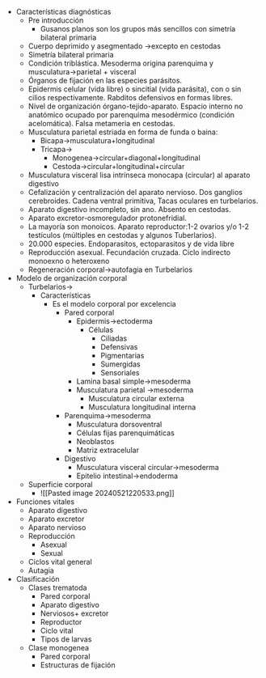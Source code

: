 - Características diagnósticas
	- Pre introducción
		- Gusanos planos son los grupos más  sencillos con simetría bilateral primaria
	- Cuerpo deprimido y asegmentado →excepto en cestodas
	- Simetría bilateral primaria
	- Condición triblástica. Mesoderma origina parenquima y musculatura→parietal + visceral
	- Órganos de fijación en las especies parásitos.
	- Epidermis celular (vida libre) o sincitial (vida parásita), con o sin cilios respectivamente. Rabditos defensivos en formas libres.
	- Nivel de organización órgano-tejido-aparato. Espacio  interno  no anatómico ocupado por parenquima mesodérmico (condición acelomática). Falsa metameria en cestodas.
	- Musculatura parietal estriada en forma de funda o baina:
		- Bicapa→musculatura+longitudinal
		- Tricapa→
			- Monogenea→circular+diagonal+longitudinal 
			- Cestoda→circular+longitudinal+circular
	- Musculatura visceral lisa intrínseca monocapa (circular) al aparato digestivo
	- Cefalización y centralización del aparato nervioso. Dos ganglios cerebroides. Cadena ventral primitiva, Tacas oculares en turbelarios.
	- Aparato digestivo incompleto, sin ano. Absento en cestodas.
	- Aparato excretor-osmoregulador protonefridial.
	- La mayoría son monoicos. Aparato reproductor:1-2 ovarios y/o 1-2 testículos (múltiples en cestodas y algunos Tuberlarios).
	- 20.000 especies. Endoparasitos, ectoparasitos y de vida libre
	- Reproducción asexual. Fecundación cruzada. Ciclo indirecto monoexno o heteroxeno
	- Regeneración corporal→autofagia en Turbelarios
- Modelo de organización corporal
	- Turbelarios→
		- Características
			- Es el modelo corporal por excelencia
				- Pared corporal
					- Epidermis→ectoderma
						- Células
							- Ciliadas
							- Defensivas
							- Pigmentarias
							- Sumergidas
							- Sensoriales
					- Lamina basal simple→mesoderma
					- Musculatura parietal →mesoderma
						- Musculatura circular externa
						- Musculatura longitudinal interna
				- Parenquima→mesoderma
					- Musculatura dorsoventral
					- Células fijas parenquimáticas
					- Neoblastos
					- Matriz extracelular
				- Digestivo
					- Musculatura visceral circular→mesoderma
					- Epitelio intestinal→endoderma
	- Superficie corporal
		- ![[Pasted image 20240521220533.png]]
- Funciones vitales
	- Aparato digestivo
	- Aparato excretor 
	- Aparato nervioso
	- Reproducción
		- Asexual
		- Sexual
	- Ciclos vital general
	- Autagia
- Clasificación
	- Clases trematoda
		- Pared corporal
		- Aparato digestivo
		- Nerviosos+ excretor 
		- Reproductor
		- Ciclo vital
		- Tipos de larvas
	- Clase monogenea
		- Pared corporal
		- Estructuras de fijación